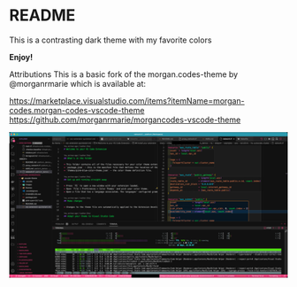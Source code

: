 # README

This is a contrasting dark theme with my favorite colors

**Enjoy!**



Attributions
This is a basic fork of the morgan.codes-theme by @morganrmarie which is available at:

https://marketplace.visualstudio.com/items?itemName=morgan-codes.morgan-codes-vscode-theme
https://github.com/morganrmarie/morgancodes-vscode-theme

![theme example](https://raw.githubusercontent.com/mikejk8s/pink-blue-theme/Main/images/pink-cyan.png)